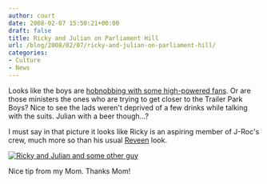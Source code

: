 ```yaml
---
author: court
date: 2008-02-07 15:50:21+00:00
draft: false
title: Ricky and Julian on Parliament Hill
url: /blog/2008/02/07/ricky-and-julian-on-parliament-hill/
categories:
- Culture
- News
---
```


Looks like the boys are [hobnobbing with some high-powered fans](http://www.infomedia.gc.ca/ps-sp/articles/unrestricted/2008/02/ps-20082145160965_68.htm). Or are those ministers the ones who are trying to get closer to the Trailer Park Boys? Nice to see the lads weren't deprived of a few drinks while talking with the suits. Julian with a beer though...?

I must say in that picture it looks like Ricky is an aspiring member of J-Roc's crew, much more so than his usual [Reveen](http://www.robertlamar.ca/Reveen_Photos.htm) look.

[![Ricky and Julian and some other guy](http://www.vallentyne.com/blog/wp-content/uploads/2008/02/image001.jpg)
](http://www.vallentyne.com/blog/wp-content/uploads/2008/02/image001.jpg)

Nice tip from my Mom. Thanks Mom!
